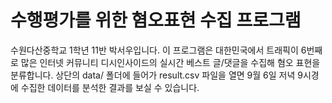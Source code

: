 # 수행평가를 위한 혐오표현 수집 프로그램
수원다산중학교 1학년 11반 박서우입니다. 이 프로그램은 대한민국에서 트래픽이 6번째로 많은 인터넷 커뮤니티 디시인사이드의 실시간 베스트 글/댓글을 수집해 혐오 표현을 분류합니다. 상단의 data/ 폴더에 들어가 result.csv 파일을 열면 9월 6일 저녁 9시경에 수집한 데이터를 분석한 결과를 보실 수 있습니다.
